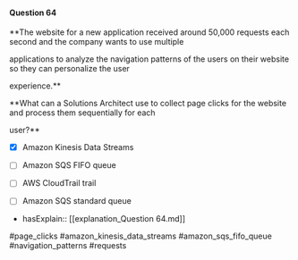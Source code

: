 #### Question  64


**The website for a new application received around 50,000 requests each second and the company wants to use multiple

applications to analyze the navigation patterns of the users on their website so they can personalize the user

experience.**


**What can a Solutions Architect use to collect page clicks for the website and process them sequentially for each

user?**


- [x] Amazon Kinesis Data Streams


- [ ] Amazon SQS FIFO queue


- [ ] AWS CloudTrail trail


- [ ] Amazon SQS standard queue



- hasExplain:: [[explanation_Question  64.md]]

#page_clicks #amazon_kinesis_data_streams #amazon_sqs_fifo_queue #navigation_patterns #requests 